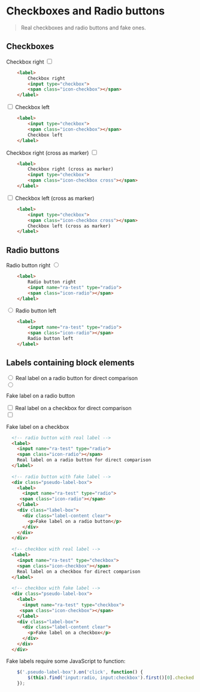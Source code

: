 <!--
tags: ["Style Guide:Checkboxes and Radio buttons"]
-->

# Checkboxes and Radio buttons

> Real checkboxes and radio buttons and fake ones.


## Checkboxes

<label>Checkbox right <input type="checkbox">
<span class="icon-checkbox"> </span></label> 
```html
	<label>
		Checkbox right
		<input type="checkbox">
		<span class="icon-checkbox"></span>        
	</label>
```

<label><input type="checkbox"> <span class="icon-checkbox">
</span> Checkbox left</label>
```html
	<label>
		<input type="checkbox">
		<span class="icon-checkbox"></span>
		Checkbox left
	</label>
```

<label>Checkbox right (cross as marker) <input type="checkbox"> <span class="icon-checkbox cross"> </span></label> 
```html
	<label>
		Checkbox right (cross as marker)
		<input type="checkbox">
		<span class="icon-checkbox cross"></span>
	</label>
```

<label><input type="checkbox">
<span class="icon-checkbox cross"> </span>
Checkbox left (cross as marker)</label> 
```html
	<label>
		<input type="checkbox">
		<span class="icon-checkbox cross"></span>
		Checkbox left (cross as marker)
	</label>
```

## Radio buttons

<label>Radio button right <input name="ra-test" type="radio">
<span class="icon-radio"> </span></label> 
```html
	<label>
		Radio button right
		<input name="ra-test" type="radio">
		<span class="icon-radio"></span>
	</label>
```

<label><input name="ra-test" type="radio">
<span class="icon-radio"> </span> Radio button left</label>
```html
	<label>
		<input name="ra-test" type="radio">
		<span class="icon-radio"></span>
		Radio button left
	</label>
```

## Labels containing block elements

<!-- radio button with real label -->
<label>
  <input name="ra-test" type="radio">
  <span class="icon-radio"></span>
  Real label on a radio button for direct comparison
</label>

<!-- radio button with fake label -->
<div class="pseudo-label-box">
  <label>
    <input name="ra-test" type="radio">
   <span class="icon-radio"></span>
  </label>
  <div class="label-box">
    <div class="label-content clear">
      <p>Fake label on a radio button</p>
    </div>
  </div>
</div>

<!-- checkbox with real label -->
<label>
  <input name="ra-test" type="checkbox">
  <span class="icon-checkbox"></span>
  Real label on a checkbox for direct comparison
</label>

<!-- checkbox with fake label -->
<div class="pseudo-label-box">
  <label>
    <input name="ra-test" type="checkbox">
   <span class="icon-checkbox"></span>
  </label>
  <div class="label-box">
    <div class="label-content clear">
      <p>Fake label on a checkbox</p>
    </div>
  </div>
</div>

```html
  <!-- radio button with real label -->
  <label>
    <input name="ra-test" type="radio">
    <span class="icon-radio"></span>
    Real label on a radio button for direct comparison
  </label>
  
  <!-- radio button with fake label -->
  <div class="pseudo-label-box">
    <label>
      <input name="ra-test" type="radio">
     <span class="icon-radio"></span>
    </label>
    <div class="label-box">
      <div class="label-content clear">
        <p>Fake label on a radio button</p>
      </div>
    </div>
  </div>
  
  <!-- checkbox with real label -->
  <label>
    <input name="ra-test" type="checkbox">
    <span class="icon-checkbox"></span>
    Real label on a checkbox for direct comparison
  </label>
  
  <!-- checkbox with fake label -->
  <div class="pseudo-label-box">
    <label>
      <input name="ra-test" type="checkbox">
     <span class="icon-checkbox"></span>
    </label>
    <div class="label-box">
      <div class="label-content clear">
        <p>Fake label on a checkbox</p>
      </div>
    </div>
  </div>
```
		
	

Fake labels require some JavaScript to function:
```javascript
	$('.pseudo-label-box').on('click', function() {
		$(this).find('input:radio, input:checkbox').first()[0].checked = true;
	});
```
